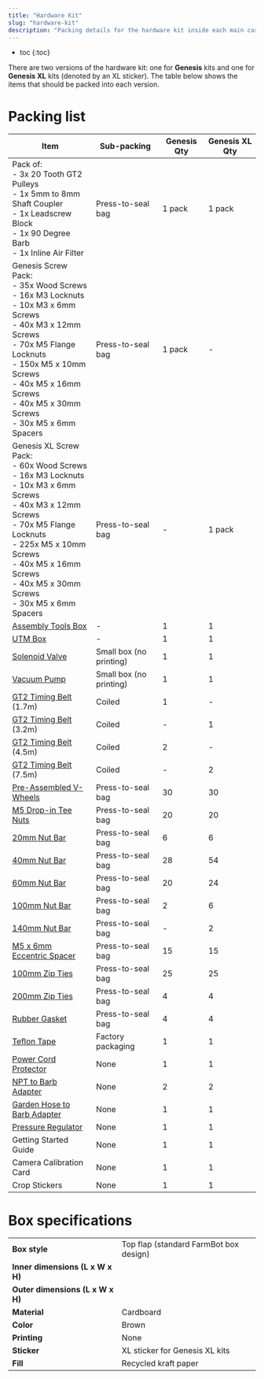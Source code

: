 ```yaml
---
title: "Hardware Kit"
slug: "hardware-kit"
description: "Packing details for the hardware kit inside each main carton"
---
```


* toc
{:toc}

There are two versions of the hardware kit: one for **Genesis** kits and one for **Genesis XL** kits (denoted by an <span class="fb-xl-sticker">XL</span> sticker). The table below shows the items that should be packed into each version.

# Packing list

|Item|Sub-packing|Genesis Qty|Genesis XL Qty|
|----|-----------|-----------|--------------|
|Pack of:<br>- 3x 20 Tooth GT2 Pulleys<br>- 1x 5mm to 8mm Shaft Coupler<br>- 1x Leadscrew Block<br>- 1x 90 Degree Barb<br>- 1x Inline Air Filter|Press-to-seal bag|1 pack|1 pack
|Genesis Screw Pack:<br>- 35x Wood Screws<br>- 16x M3 Locknuts<br>- 10x M3 x 6mm Screws<br>- 40x M3 x 12mm Screws<br>- 70x M5 Flange Locknuts<br>- 150x M5 x 10mm Screws<br>- 40x M5 x 16mm Screws<br>- 40x M5 x 30mm Screws<br>- 30x M5 x 6mm Spacers|Press-to-seal bag|1 pack|-
|Genesis <span class="fb-xl-sticker">XL</span> Screw Pack:<br>- 60x Wood Screws<br>- 16x M3 Locknuts<br>- 10x M3 x 6mm Screws<br>- 40x M3 x 12mm Screws<br>- 70x M5 Flange Locknuts<br>- 225x M5 x 10mm Screws<br>- 40x M5 x 16mm Screws<br>- 40x M5 x 30mm Screws<br>- 30x M5 x 6mm Spacers|Press-to-seal bag|-|1 pack
|[Assembly Tools Box](assembly-tools.md)|-|1|1
|[UTM Box](../pre-assembly/tools/utm.md)|-|1|1
|[Solenoid Valve](../../bom/electronics-and-wiring/solenoid-valve.md#solenoid-valve)|Small box (no printing)|1|1
|[Vacuum Pump](../../bom/electronics-and-wiring/vacuum-pump.md#vacuum-pump)|Small box (no printing)|1|1
|[GT2 Timing Belt](../../bom/drivetrain.md#gt2-timing-belt) (1.7m)|Coiled|1|-
|[GT2 Timing Belt](../../bom/drivetrain.md#gt2-timing-belt) (3.2m)|Coiled|-|1
|[GT2 Timing Belt](../../bom/drivetrain.md#gt2-timing-belt) (4.5m)|Coiled|2|-
|[GT2 Timing Belt](../../bom/drivetrain.md#gt2-timing-belt) (7.5m)|Coiled|-|2
|[Pre-Assembled V-Wheels](../pre-assembly/v-wheels.md)|Press-to-seal bag|30|30
|[M5 Drop-in Tee Nuts](../../bom/fasteners-and-hardware/nut-bars.md#tee-nuts)|Press-to-seal bag|20|20
|[20mm Nut Bar](../../bom/fasteners-and-hardware/nut-bars.md#20mm-nut-bar)|Press-to-seal bag|6|6
|[40mm Nut Bar](../../bom/fasteners-and-hardware/nut-bars.md#40mm-nut-bar)|Press-to-seal bag|28|54
|[60mm Nut Bar](../../bom/fasteners-and-hardware/nut-bars.md#60mm-nut-bar)|Press-to-seal bag|20|24
|[100mm Nut Bar](../../bom/fasteners-and-hardware/nut-bars.md#100mm-nut-bar)|Press-to-seal bag|2|6
|[140mm Nut Bar](../../bom/fasteners-and-hardware/nut-bars.md#140mm-nut-bar)|Press-to-seal bag|-|2
|[M5 x 6mm Eccentric Spacer](../../bom/fasteners-and-hardware/spacers.md#m5-x-6mm-eccentric-spacers)|Press-to-seal bag|15|15
|[100mm Zip Ties](../../bom/fasteners-and-hardware/zip-ties.md#100mm-zip-ties)|Press-to-seal bag|25|25
|[200mm Zip Ties](../../bom/fasteners-and-hardware/zip-ties.md#200mm-zip-ties)|Press-to-seal bag|4|4
|[Rubber Gasket](../../bom/tubing.md#rubber-gasket)|Press-to-seal bag|4|4
|[Teflon Tape](../../bom/tubing.md#teflon-tape)|Factory packaging|1|1
|[Power Cord Protector](../../bom/electronics-and-wiring/power-supply.md#power-cord-protector)|None|1|1
|[NPT to Barb Adapter](../../bom/tubing.md#npt-to-barb-adapter)|None|2|2
|[Garden Hose to Barb Adapter](../../bom/tubing.md#garden-hose-to-barb-adapter)|None|1|1
|[Pressure Regulator](../../bom/tubing.md#pressure-regulator)|None|1|1
|Getting Started Guide|None|1|1
|Camera Calibration Card|None|1|1
|Crop Stickers|None|1|1

# Box specifications

|                                |                              |
|--------------------------------|------------------------------|
|**Box style**                   |Top flap (standard FarmBot box design)
|**Inner dimensions (L x W x H)**|
|**Outer dimensions (L x W x H)**|
|**Material**                    |Cardboard
|**Color**                       |Brown
|**Printing**                    |None
|**Sticker**                     |<span class="fb-xl-sticker">XL</span> sticker for Genesis XL kits
|**Fill**                        |Recycled kraft paper

